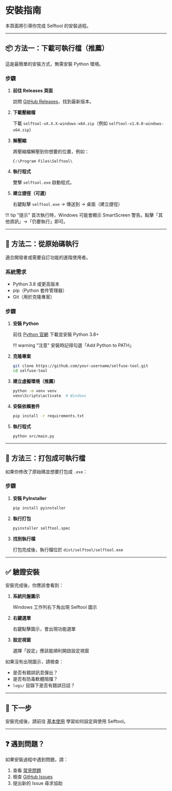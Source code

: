 # 安裝指南

本頁面將引導你完成 Selftool 的安裝過程。

---

## 📦 方法一：下載可執行檔（推薦）

這是最簡單的安裝方式，無需安裝 Python 環境。

### 步驟

1. **前往 Releases 頁面**

    訪問 [GitHub Releases](https://github.com/your-username/selfuse-tool/releases)，找到最新版本。

2. **下載壓縮檔**

    下載 `selftool-vX.X.X-windows-x64.zip`（例如 `selftool-v1.0.0-windows-x64.zip`）

3. **解壓縮**

    將壓縮檔解壓到你想要的位置，例如：
    ```
    C:\Program Files\Selftool\
    ```

4. **執行程式**

    雙擊 `selftool.exe` 啟動程式。

5. **建立捷徑（可選）**

    右鍵點擊 `selftool.exe` → 傳送到 → 桌面（建立捷徑）

!!! tip "提示"
    首次執行時，Windows 可能會顯示 SmartScreen 警告。點擊「其他資訊」→「仍要執行」即可。

---

## 🐍 方法二：從原始碼執行

適合開發者或需要自訂功能的進階使用者。

### 系統需求

- Python 3.8 或更高版本
- pip（Python 套件管理器）
- Git（用於克隆專案）

### 步驟

1. **安裝 Python**

    前往 [Python 官網](https://www.python.org/downloads/) 下載並安裝 Python 3.8+

    !!! warning "注意"
        安裝時記得勾選「Add Python to PATH」

2. **克隆專案**

    ```bash
    git clone https://github.com/your-username/selfuse-tool.git
    cd selfuse-tool
    ```

3. **建立虛擬環境（推薦）**

    ```bash
    python -m venv venv
    venv\Scripts\activate  # Windows
    ```

4. **安裝依賴套件**

    ```bash
    pip install -r requirements.txt
    ```

5. **執行程式**

    ```bash
    python src/main.py
    ```

---

## 🔧 方法三：打包成可執行檔

如果你修改了原始碼並想要打包成 `.exe`：

### 步驟

1. **安裝 PyInstaller**

    ```bash
    pip install pyinstaller
    ```

2. **執行打包**

    ```bash
    pyinstaller selftool.spec
    ```

3. **找到執行檔**

    打包完成後，執行檔位於 `dist/selftool/selftool.exe`

---

## ✅ 驗證安裝

安裝完成後，你應該會看到：

1. **系統托盤圖示**

    Windows 工作列右下角出現 Selftool 圖示

2. **右鍵選單**

    右鍵點擊圖示，會出現功能選單

3. **設定視窗**

    選擇「設定」應該能順利開啟設定視窗

如果沒有出現圖示，請檢查：

- 是否有錯誤訊息彈出？
- 是否有防毒軟體阻擋？
- `logs/` 目錄下是否有錯誤日誌？

---

## 🚀 下一步

安裝完成後，請前往 [基本使用](basic-usage.md) 學習如何設定與使用 Selftool。

---

## ❓ 遇到問題？

如果安裝過程中遇到問題，請：

1. 查看 [常見問題](faq.md)
2. 檢查 [GitHub Issues](https://github.com/your-username/selfuse-tool/issues)
3. 提出新的 Issue 尋求協助
